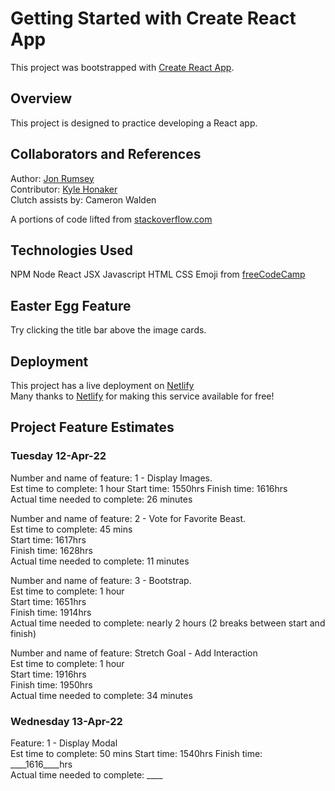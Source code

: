 # Getting Started with Create React App

This project was bootstrapped with [Create React App](https://github.com/facebook/create-react-app).

## Overview

This project is designed to practice developing a React app.

## Collaborators and References

Author: [Jon Rumsey](https://www.github.com/nojronatron)  
Contributor: [Kyle Honaker](https://github.com/ikyle53)  
Clutch assists by: Cameron Walden

A portions of code lifted from [stackoverflow.com](https://stackoverflow.com/questions/41978408/changing-style-of-a-button-on-click)  

## Technologies Used

NPM
Node
React
JSX
Javascript
HTML
CSS
Emoji from [freeCodeCamp](https://www.freecodecamp.org/news/all-emojis-emoji-list-for-copy-and-paste/)  

## Easter Egg Feature

Try clicking the title bar above the image cards.  

## Deployment

This project has a live deployment on [Netlify](https://coruscating-peony-348645.netlify.app/)  
Many thanks to [Netlify](https://www.netlify.com) for making this service available for free!  

## Project Feature Estimates

### Tuesday 12-Apr-22

Number and name of feature: 1 - Display Images.  
Est time to complete:  1 hour
Start time:  1550hrs
Finish time: 1616hrs  
Actual time needed to complete: 26 minutes  

Number and name of feature: 2 - Vote for Favorite Beast.  
Est time to complete: 45 mins  
Start time: 1617hrs  
Finish time: 1628hrs  
Actual time needed to complete: 11 minutes  

Number and name of feature: 3 - Bootstrap.  
Est time to complete: 1 hour  
Start time: 1651hrs  
Finish time: 1914hrs  
Actual time needed to complete: nearly 2 hours (2 breaks between start and finish)  

Number and name of feature: Stretch Goal - Add Interaction  
Est time to complete: 1 hour  
Start time: 1916hrs  
Finish time: 1950hrs  
Actual time needed to complete: 34 minutes  

### Wednesday 13-Apr-22

Feature: 1 - Display Modal  
Est time to complete:  50 mins
Start time:  1540hrs
Finish time: ____1616____hrs  
Actual time needed to complete: ____  
